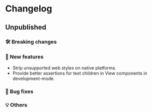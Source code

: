 # Changelog

## Unpublished

### 🛠 Breaking changes

### 🎉 New features

- Strip unsupported web styles on native platforms.
- Provide better assertions for text children in View components in development-mode.

### 🐛 Bug fixes

### 💡 Others
